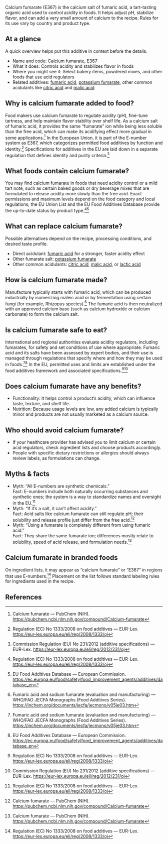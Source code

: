 Calcium fumarate (E367) is the calcium salt of fumaric acid, a tart-tasting organic acid used to control acidity in foods. It helps adjust pH, stabilize flavor, and can add a very small amount of calcium to the recipe. Rules for its use vary by country and product type.

<!--more-->

## At a glance
A quick overview helps put this additive in context before the details.

- Name and code: Calcium fumarate, E367
- What it does: Controls acidity and stabilizes flavor in foods
- Where you might see it: Select bakery items, powdered mixes, and other foods that use acid regulators
- Related additives: [fumaric acid](/e297-fumaric-acid), [potassium fumarate](/e366-potassium-fumarate), other common acidulants like [citric acid](/e330-citric-acid) and [malic acid](/e296-malic-acid)

## Why is calcium fumarate added to food?
Food makers use calcium fumarate to regulate acidity (pH), fine-tune tartness, and help maintain flavor stability over shelf life. As a calcium salt of fumaric acid, it provides the same “fumarate” ion while being less soluble than the free acid, which can make its acidifying effect more gradual in some applications.[^1] In the European Union, it is part of the E-number system as E367, which categorizes permitted food additives by function and identity.[^2] Specifications for additives in the EU are laid down in a separate regulation that defines identity and purity criteria.[^3]

## What foods contain calcium fumarate?
You may find calcium fumarate in foods that need acidity control or a mild tart note, such as certain baked goods or dry beverage mixes that are formulated to release acidity more slowly than the free acid. Exact permissions and maximum levels depend on the food category and local regulations; the EU Union List and the EU Food Additives Database provide the up-to-date status by product type.[^2][^5]

## What can replace calcium fumarate?
Possible alternatives depend on the recipe, processing conditions, and desired taste profile.
- Direct acidulant: [fumaric acid](/e297-fumaric-acid) for a stronger, faster acidity effect
- Other fumarate salt: [potassium fumarate](/e366-potassium-fumarate)
- Other common acidulants: [citric acid](/e330-citric-acid), [malic acid](/e296-malic-acid), or [lactic acid](/e270-lactic-acid)

## How is calcium fumarate made?
Manufacture typically starts with fumaric acid, which can be produced industrially by isomerizing maleic acid or by fermentation using certain fungi (for example, Rhizopus species).[^4] The fumaric acid is then neutralized with an approved calcium base (such as calcium hydroxide or calcium carbonate) to form the calcium salt.

## Is calcium fumarate safe to eat?
International and regional authorities evaluate acidity regulators, including fumarates, for safety and set conditions of use where appropriate. Fumaric acid and its salts have been assessed by expert bodies, and their use is managed through regulations that specify where and how they may be used in foods.[^4][^5] In the EU, permitted uses and limits are established under the food additives framework and associated specifications.[^2][^3]

## Does calcium fumarate have any benefits?
- Functionality: It helps control a product’s acidity, which can influence taste, texture, and shelf life.
- Nutrition: Because usage levels are low, any added calcium is typically minor and products are not usually marketed as a calcium source.

## Who should avoid calcium fumarate?
- If your healthcare provider has advised you to limit calcium or certain acid regulators, check ingredient lists and choose products accordingly.
- People with specific dietary restrictions or allergies should always review labels, as formulations can change.

## Myths & facts
- Myth: “All E-numbers are synthetic chemicals.”  
  Fact: E-numbers include both naturally occurring substances and synthetic ones; the system is a way to standardize names and oversight in the EU.[^2]
- Myth: “If it’s a salt, it can’t affect acidity.”  
  Fact: Acid salts like calcium fumarate can still regulate pH; their solubility and release profile just differ from the free acid.[^1]
- Myth: “Using a fumarate is completely different from using fumaric acid.”  
  Fact: They share the same fumarate ion; differences mostly relate to solubility, speed of acid release, and formulation needs.[^1]

## Calcium fumarate in branded foods
On ingredient lists, it may appear as “calcium fumarate” or “E367” in regions that use E-numbers.[^2] Placement on the list follows standard labeling rules for ingredients used in the recipe.

## References
[^1]: Calcium fumarate — PubChem (NIH). https://pubchem.ncbi.nlm.nih.gov/compound/Calcium-fumarate
[^2]: Regulation (EC) No 1333/2008 on food additives — EUR-Lex. https://eur-lex.europa.eu/eli/reg/2008/1333/oj
[^3]: Commission Regulation (EU) No 231/2012 (additive specifications) — EUR-Lex. https://eur-lex.europa.eu/eli/reg/2012/231/oj
[^4]: Fumaric acid and sodium fumarate (evaluation and manufacturing) — WHO/FAO JECFA Monographs (Food Additives Series). https://inchem.org/documents/jecfa/jecmono/v05je03.htm
[^5]: EU Food Additives Database — European Commission. https://ec.europa.eu/food/safety/food_improvement_agents/additives/database_en
